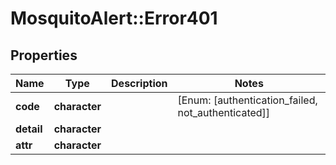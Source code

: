 # MosquitoAlert::Error401


## Properties
Name | Type | Description | Notes
------------ | ------------- | ------------- | -------------
**code** | **character** |  | [Enum: [authentication_failed, not_authenticated]] 
**detail** | **character** |  | 
**attr** | **character** |  | 


